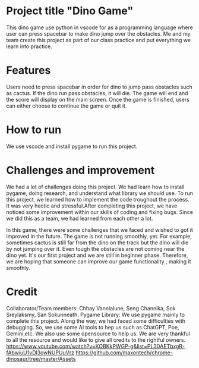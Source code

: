 # Project title "Dino Game"
This dino game use python in vscode for as a programming language where user can press spacebar to make dino jump over the obstacles. Me and my team create this project as part of our class practice and put everything we learn into practice.
# Features
Users need to press spacebar in order for dino to jump pass obstacles such as cactus. If the dino run pass obstacles, it will die. The game will end and the score will display on the main screen. Once the game is finished, users can either choose to continue the game or quit it.
# How to run
We use vscode and install pygame to run this project.
# Challenges and improvement
We had a lot of challenges doing this project. We had learn how to install pygame, doing research, and understand what library we should use. To run this project, we learned how to implement the code troughout the process. It was very hectic and stressful.After completing this project, we have noticed some improvement within our skills of coding and fixing bugs. Since we did this as a team, we had learned from each other a lot.

In this game, there were some challenges that we faced and wished to got it improved in the future. The game is not running smoothly, yet. For example, sometimes cactus is still far from the dino on the track but the dino will die by not jumping over it. Even tough the obstacles are not coming near the dino yet. It's our first project and we are still in beginner phase. Therefore, we are hoping that someone can improve our game functionality , making it smoothly.
# Credit
Collaborator/Team members: Chhay Vannlalune, Seng Channika, Sok Sreylaksmy, San Sokunneath. 
Pygame Library: We use pygame mainly to complete this project. Along the way, we had faced some difficulties with debugging. So, we use some AI tools to hep us such as ChatGPT, Poe, Gemini,etc. We also use some opensource to help us. We are very thankful to all the resource and would like to give all credits to the rightful owners.
https://www.youtube.com/watch?v=KOBKkPWGP-g&list=PL30AETbxgR-fAbwiuU1vDl3owNUPUuVrz
https://github.com/maxontech/chrome-dinosaur/tree/master/Assets




